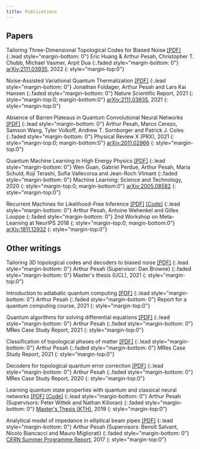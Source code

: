 ```yaml
---
title: Publications
---
```


## Papers

Tailoring Three-Dimensional Topological Codes for Biased Noise
 [\[PDF\]](https://arxiv.org/pdf/2211.02116.pdf)
{:.lead style="margin-bottom: 0"}
Eric Huang & Arthur Pesah, Christopher T. Chubb, Michael Vasmer, Arpit Dua
{:.faded style="margin-bottom: 0"}
[arXiv:2111.03935](https://arxiv.org/abs/2211.02116), 2022
{: style="margin-top:0"}

Noise-Assisted Variational Quantum Thermalization
 [\[PDF\]](https://arxiv.org/pdf/2111.03935.pdf)
{:.lead style="margin-bottom: 0"}
Jonathan Foldager, Arthur Pesah and Lars Kai Hansen
{:.faded style="margin-bottom: 0"}
Nature Scientific Report, 2021
{: style="margin-top:0; margin-bottom:0"}
[arXiv:2111.03935](https://arxiv.org/abs/2111.03935), 2021
{: style="margin-top:0"}

Absence of Barren Plateaus in Quantum Convolutional Neural Networks
 [\[PDF\]](https://journals.aps.org/prx/pdf/10.1103/PhysRevX.11.041011)
{:.lead style="margin-bottom: 0"}
Arthur Pesah, Marco Cerezo, Samson Wang, Tyler Volkoff, Andrew T. Sornborger and Patrick J. Coles
{:.faded style="margin-bottom: 0"}
Physical Review X (PRX), 2021
{: style="margin-top:0; margin-bottom:0"}
[arXiv:2011.02966](https://arxiv.org/abs/2011.02966)
{: style="margin-top:0"}

Quantum Machine Learning in High Energy Physics [\[PDF\]](https://iopscience.iop.org/article/10.1088/2632-2153/abc17d/pdf)
{:.lead style="margin-bottom: 0"}
Wen Guan, Gabriel Perdue, Arthur Pesah, Maria Schuld, Koji Terashi, Sofia Vallecorsa and Jean-Roch Vlimant
{:.faded style="margin-bottom: 0"}
Machine Learning: Science and Technology, 2020
{: style="margin-top:0; margin-bottom:0"}
[arXiv:2005.08582](https://arxiv.org/abs/2005.08582)
{: style="margin-top:0"}

Recurrent Machines for Likelihood-Free Inference 
[\[PDF\]](http://metalearning.ml/2018/papers/metalearn2018_paper77.pdf) 
[\[Code\]](https://github.com/artix41/alfi-pytorch)
{:.lead style="margin-bottom: 0"}
Arthur Pesah, Antoine Wehenkel and Gilles Louppe
{:.faded style="margin-bottom: 0"}
2nd Workshop on Meta-Learning at NeurIPS 2018
{: style="margin-top:0; margin-bottom:0"}
[arXiv:1811.12932](https://arxiv.org/abs/1811.12932)
{: style="margin-top:0"}

## Other writings

Tailoring 3D topological codes and decoders to biased noise
[\[PDF\]](https://artix41.github.io/assets/pdf/master-thesis-ucl.pdf)
{:.lead style="margin-bottom: 0"}
Arthur Pesah (Supervisor: Dan Browne)
{:.faded style="margin-bottom: 0"}
Master's thesis (UCL), 2021
{: style="margin-top:0"}

Introduction to adiabatic quantum computing
[\[PDF\]](https://artix41.github.io/assets/pdf/introduction-quantum-annealing.pdf)
{:.lead style="margin-bottom: 0"}
Arthur Pesah
{:.faded style="margin-bottom: 0"}
Report for a quantum computing course, 2021
{: style="margin-top:0"}

Quantum algorithms for solving differential equations
[\[PDF\]](https://artix41.github.io/assets/pdf/case-study-quantum-algorithms-pde.pdf)
{:.lead style="margin-bottom: 0"}
Arthur Pesah
{:.faded style="margin-bottom: 0"}
MRes Case Study Report, 2021
{: style="margin-top:0"}

Classification of topological phases of matter
[\[PDF\]](https://artix41.github.io/assets/pdf/case-study-topological-matter.pdf)
{:.lead style="margin-bottom: 0"}
Arthur Pesah
{:.faded style="margin-bottom: 0"}
MRes Case Study Report, 2021
{: style="margin-top:0"}

Decoders for topological quantum error correction
[\[PDF\]](https://artix41.github.io/assets/pdf/case-study-surface-code.pdf)
{:.lead style="margin-bottom: 0"}
Arthur Pesah
{:.faded style="margin-bottom: 0"}
MRes Case Study Report, 2020
{: style="margin-top:0"}

Learning quantum state properties with quantum and classical neural networks 
[\[PDF\]](http://www.diva-portal.org/smash/get/diva2:1320072/FULLTEXT01.pdf) 
[\[Code\]](https://github.com/artix41/quantum-polynomial-network)
{:.lead style="margin-bottom: 0"}
Arthur Pesah (Supervisors: Peter Wittek and Nathan Killoran)
{:.faded style="margin-bottom: 0"}
[Master's Thesis (KTH)](http://www.diva-portal.org/smash/record.jsf?pid=diva2%3A1320072&dswid=-7150), 2019
{: style="margin-top:0"}

Analytical model of impedance in elliptical beam pipes 
[\[PDF\]](https://cds.cern.ch/record/2282427/files/cern-summer-student.pdf)
{:.lead style="margin-bottom: 0"}
Arthur Pesah (Supervisors: Benoît Salvant, Nicolo Biancacci and Mauro Migliorati)
{:.faded style="margin-bottom: 0"}
[CERN Summer Programme Report](https://cds.cern.ch/record/2282427), 2017
{: style="margin-top:0"}
